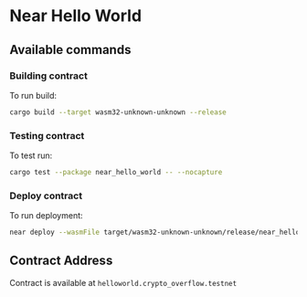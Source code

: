# Near Hello World

## Available commands

### Building contract
To run build:
```bash
cargo build --target wasm32-unknown-unknown --release
```

### Testing contract
To test run:
```bash
cargo test --package near_hello_world -- --nocapture
```

### Deploy contract
To run deployment:
```bash
near deploy --wasmFile target/wasm32-unknown-unknown/release/near_hello_world.wasm --accountId YOUR_ACCOUNT_HERE
```

## Contract Address
Contract is available at `helloworld.crypto_overflow.testnet`